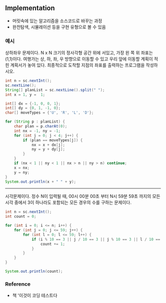 ## Implementation

- 머릿속에 있는 알고리즘을 소스코드로 바꾸는 과정
- 완전탐색, 시뮬레이션 등을 구현 유형으로 볼 수 있음


### 예시

상하좌우 문제이다. N x N 크기의 정사각형 공간 위에 서있고, 가장 왼 쪽 위 좌표는 (1,1)이다. 여행가는 상, 하, 좌, 우 방향으로 이동할 수 있고 우리 앞에 이동할 계획이 적힌 계획서가 놓여 있다. 최종적으로 도착할 지점의 좌표를 출력하는 프로그램을 작성하시오.

```java
int n = sc.nextInt();
sc.nextLine();
String[] planList = sc.nextLine().split(" ");
int x = 1, y =  1;

int[] dx = {-1, 0, 0, 1};
int[] dy = {0, 1, -1, 0};
char[] moveTypes = {'U', 'R', 'L', 'D'};

for (String p : planList) {
    char plan = p.charAt(0);
    int nx = -1, ny = -1;
    for (int j = 0; j < 4; j++) {
        if (plan == moveTypes[j]) {
            nx = x + dx[j];
            ny = y + dy[j];
        }
    }
    if (nx < 1 || ny < 1 || nx > n || ny > n) continue;
    x = nx;
    y = ny;
}
System.out.println(x + " " + y);
```
--- 

시각문제이다. 정수 N이 입력될 때, 00시 00분 00초 부터 N시 59분 59초 까지의 모든 시각 중에서 3이 하나라도 포함되는 모든 경우의 수를 구하는 문제이다. 

```java
int n = sc.nextInt();
int count = 0;

for (int i = 0; i <= n; i++) {
    for (int j = 0; j <= 59; j++) {
        for (int l = 0; l <= 59; l++) {
            if (i % 10 == 3 || j / 10 == 3 || j % 10 == 3 || l / 10 == 3 || l % 10 == 3) {
                count += 1;
            }
        }
    }
}

System.out.println(count);
```

### Reference
- 책 '이것이 코딩 테스트다
